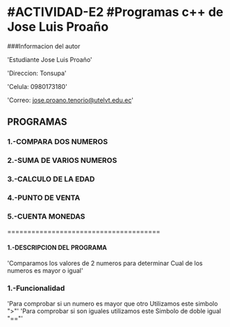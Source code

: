 #ACTIVIDAD-E2
#Programas c++ de Jose Luis Proaño
======================================
###Informacion del autor

'Estudiante Jose Luis Proaño'

'Direccion: Tonsupa'

'Celula: 0980173180'

'Correo: jose.proano.tenorio@utelvt.edu.ec'

##   PROGRAMAS
###  1.-COMPARA DOS NUMEROS
###  2.-SUMA DE VARIOS NUMEROS
###  3.-CALCULO DE LA EDAD 
###  4.-PUNTO DE VENTA 
###  5.-CUENTA MONEDAS
======================================

#### 1.-DESCRIPCION DEL PROGRAMA
'Comparamos los valores de 2 numeros para determinar
Cual de los numeros es mayor o igual'

### 1.-Funcionalidad
'Para comprobar si un numero es mayor que otro 
Utilizamos este simbolo ">"'
'Para comprobar si son iguales utilizamos este 
Simbolo de doble igual "=="'
